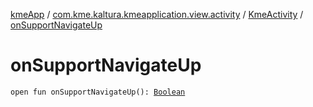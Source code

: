 [kmeApp](../../index.md) / [com.kme.kaltura.kmeapplication.view.activity](../index.md) / [KmeActivity](index.md) / [onSupportNavigateUp](./on-support-navigate-up.md)

# onSupportNavigateUp

`open fun onSupportNavigateUp(): `[`Boolean`](https://kotlinlang.org/api/latest/jvm/stdlib/kotlin/-boolean/index.html)